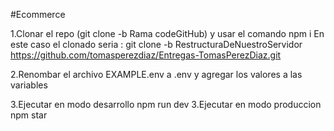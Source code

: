 #Ecommerce

1.Clonar el repo (git clone -b Rama codeGitHub) y usar el comando npm i
En este caso el clonado seria : git clone -b RestructuraDeNuestroServidor https://github.com/tomasperezdiaz/Entregas-TomasPerezDiaz.git

2.Renombar el archivo EXAMPLE.env a .env y agregar los valores a las variables

3.Ejecutar en modo desarrollo npm run dev
3.Ejecutar en modo produccion npm star

